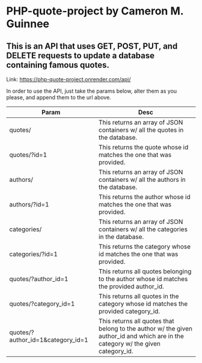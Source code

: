 # PHP-quote-project by Cameron M. Guinnee

## This is an API that uses GET, POST, PUT, and DELETE requests to update a database containing famous quotes. 

Link: 
https://php-quote-project.onrender.com/api/

In order to use the API, just take the params below, alter them as you please, and append them to the url above.

| Param | Desc |
| ----  | ---- |
| quotes/ | This returns an array of JSON containers w/ all the quotes in the database. |
| quotes/?id=1 | This returns the quote whose id matches the one that was provided. | 
| authors/ | This returns an array of JSON containers w/ all the authors in the database. |
| authors/?id=1 | This returns the author whose id matches the one that was provided. |
| categories/ | This returns an array of JSON containers w/ all the categories in the database. | 
| categories/?id=1 | This returns the category whose id matches the one that was provided. | 
| quotes/?author_id=1 | This returns all quotes belonging to the author whose id matches the provided author_id. |
| quotes/?category_id=1 | This returns all quotes in the category whose id matches the provided category_id. |
| quotes/?author_id=1&category_id=1 | This returns all quotes that belong to the author w/ the given author_id and which are in the category w/ the given category_id. | 
